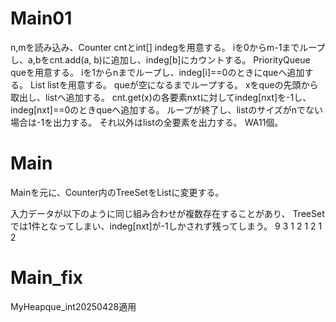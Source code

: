 # Main01
n,mを読み込み、Counter cntとint[] indegを用意する。
iを0からm-1までループし、a,bをcnt.add(a, b)に追加し、indeg[b]にカウントする。
PriorityQueue<Integer> queを用意する。
iを1からnまでループし、indeg[i]==0のときにqueへ追加する。
List<Integer> listを用意する。
queが空になるまでループする。
xをqueの先頭から取出し、listへ追加する。
cnt.get(x)の各要素nxtに対してindeg[nxt]を-1し、indeg[nxt]==0のときqueへ追加する。
ループが終了し、listのサイズがnでない場合は-1を出力する。
それ以外はlistの全要素を出力する。
WA11個。

# Main
Mainを元に、Counter内のTreeSet<Integer>をList<Integer>に変更する。

入力データが以下のように同じ組み合わせが複数存在することがあり、
TreeSetでは1件となってしまい、indeg\[nxt\]が-1しかされず残ってしまう。
9 3
1 2
1 2
1 2

# Main\_fix
MyHeapque_int20250428適用

